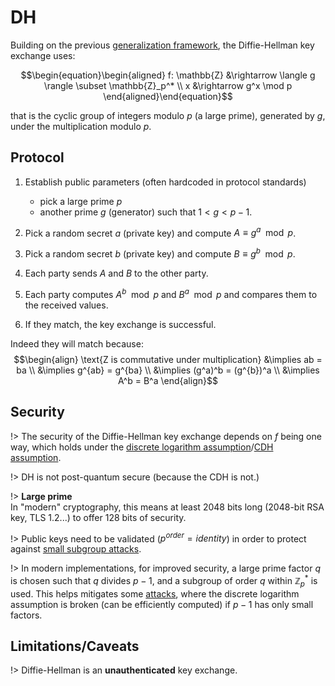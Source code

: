 # DH

Building on the previous [generalization framework](/primitives/key-exchange/#generalized-framework), the Diffie-Hellman key exchange uses:  

$$\begin{equation}\begin{aligned}
f: \mathbb{Z} &\rightarrow \langle g \rangle \subset \mathbb{Z}_p^* \\
x &\rightarrow g^x \mod p
\end{aligned}\end{equation}$$

that is  the cyclic group of integers modulo $p$ (a large prime), generated by $g$, under the multiplication modulo $p$.



## Protocol

1. Establish public parameters (often hardcoded in protocol standards)
   - pick a large prime $p$
   - another prime  $g$ (generator) such that $1 \lt g \lt p -1$.

2. Pick a random secret $a$ (private key) and compute $A \equiv g^a \mod p$.
3. Pick a random secret $b$ (private key) and compute $B \equiv g^b \mod p$.
4. Each party sends $A$ and $B$ to the other party.
5. Each party computes $A^b \mod p$ and $B^a \mod p$ and compares them to the received values.
6. If they match, the key exchange is successful.

Indeed they will match because:
$$\begin{align}
\text{Z is commutative under multiplication} &\implies ab = ba \\
&\implies g^{ab} = g^{ba} \\
&\implies (g^a)^b = (g^{b})^a  \\
&\implies A^b = B^a
\end{align}$$

## Security

!> The security of the Diffie-Hellman key exchange depends on $f$ being one way, which holds under the [discrete logarithm assumption](https://en.wikipedia.org/wiki/Discrete_logarithm)/[CDH assumption](https://en.wikipedia.org/wiki/Computational_Diffie%E2%80%93Hellman_assumption).

!> DH is not post-quantum secure (because the CDH is not.)

!> **Large prime**  
In "modern" cryptography, this means at least 2048 bits long (2048-bit RSA key, TLS 1.2...) to offer 128 bits of security.

!> Public keys need to be validated ($p^{order} = identity$) in order to protect against [small subgroup attacks](https://crypto.stackexchange.com/questions/111121/small-subgroup-attack-when-using-a-schnorr-group-for-dhke).

!> In modern implementations, for improved security, a large prime factor $q$ is chosen such that $q$ divides $p-1$, and a subgroup of order $q$ within $\mathbb{Z}_p^*$ is used.
This helps mitigates some [attacks](https://en.wikipedia.org/wiki/Pohlig%E2%80%93Hellman_algorithm), where the discrete logarithm assumption is broken (can be efficiently computed) if $p-1$ has only small factors.

## Limitations/Caveats

!> Diffie-Hellman is an **unauthenticated** key exchange.
